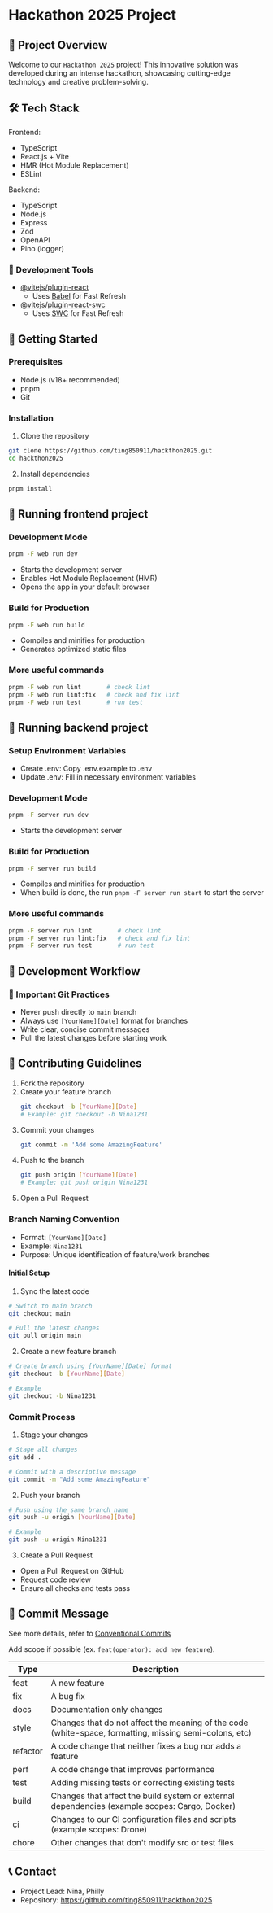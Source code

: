 # Hackathon 2025 Project

## 🚀 Project Overview

Welcome to our `Hackathon 2025` project! This innovative solution was developed during an intense hackathon, showcasing cutting-edge technology and creative problem-solving.

## 🛠 Tech Stack

Frontend:

- TypeScript
- React.js + Vite
- HMR (Hot Module Replacement)
- ESLint

Backend:

- TypeScript
- Node.js
- Express
- Zod
- OpenAPI
- Pino (logger)

### 🔧 Development Tools

- [@vitejs/plugin-react](https://github.com/vitejs/vite-plugin-react/blob/main/packages/plugin-react/README.md)
  - Uses [Babel](https://babeljs.io/) for Fast Refresh
- [@vitejs/plugin-react-swc](https://github.com/vitejs/vite-plugin-react-swc)
  - Uses [SWC](https://swc.rs/) for Fast Refresh

## 🏁 Getting Started

### Prerequisites

- Node.js (v18+ recommended)
- pnpm
- Git

### Installation

1. Clone the repository

```bash
git clone https://github.com/ting850911/hackthon2025.git
cd hackthon2025
```

2. Install dependencies

```bash
pnpm install
```

## 🚀 Running frontend project

### Development Mode

```bash
pnpm -F web run dev
```

- Starts the development server
- Enables Hot Module Replacement (HMR)
- Opens the app in your default browser

### Build for Production

```bash
pnpm -F web run build
```

- Compiles and minifies for production
- Generates optimized static files

### More useful commands

```bash
pnpm -F web run lint       # check lint
pnpm -F web run lint:fix   # check and fix lint
pnpm -F web run test       # run test
```

## 🗿 Running backend project

### Setup Environment Variables

- Create .env: Copy .env.example to .env
- Update .env: Fill in necessary environment variables

### Development Mode

```bash
pnpm -F server run dev
```

- Starts the development server

### Build for Production

```bash
pnpm -F server run build
```

- Compiles and minifies for production
- When build is done, the run `pnpm -F server run start` to start the server

### More useful commands

```bash
pnpm -F server run lint       # check lint
pnpm -F server run lint:fix   # check and fix lint
pnpm -F server run test       # run test
```

## 🔧 Development Workflow

### 🚨 Important Git Practices

- Never push directly to `main` branch
- Always use `[YourName][Date]` format for branches
- Write clear, concise commit messages
- Pull the latest changes before starting work

## 🤝 Contributing Guidelines

1. Fork the repository
2. Create your feature branch
   ```bash
   git checkout -b [YourName][Date]
   # Example: git checkout -b Nina1231
   ```
3. Commit your changes
   ```bash
   git commit -m 'Add some AmazingFeature'
   ```
4. Push to the branch
   ```bash
   git push origin [YourName][Date]
   # Example: git push origin Nina1231
   ```
5. Open a Pull Request

### Branch Naming Convention

- Format: `[YourName][Date]`
- Example: `Nina1231`
- Purpose: Unique identification of feature/work branches

#### Initial Setup

1. Sync the latest code

```bash
# Switch to main branch
git checkout main

# Pull the latest changes
git pull origin main
```

2. Create a new feature branch

```bash
# Create branch using [YourName][Date] format
git checkout -b [YourName][Date]

# Example
git checkout -b Nina1231
```

### Commit Process

1. Stage your changes

```bash
# Stage all changes
git add .

# Commit with a descriptive message
git commit -m "Add some AmazingFeature"
```

2. Push your branch

```bash
# Push using the same branch name
git push -u origin [YourName][Date]

# Example
git push -u origin Nina1231
```

3. Create a Pull Request

- Open a Pull Request on GitHub
- Request code review
- Ensure all checks and tests pass

## 📝 Commit Message

See more details, refer to [Conventional Commits](https://www.conventionalcommits.org/en)

Add scope if possible (ex. `feat(operator): add new feature`).

| Type     | Description                                                                                            |
| -------- | ------------------------------------------------------------------------------------------------------ |
| feat     | A new feature                                                                                          |
| fix      | A bug fix                                                                                              |
| docs     | Documentation only changes                                                                             |
| style    | Changes that do not affect the meaning of the code (white-space, formatting, missing semi-colons, etc) |
| refactor | A code change that neither fixes a bug nor adds a feature                                              |
| perf     | A code change that improves performance                                                                |
| test     | Adding missing tests or correcting existing tests                                                      |
| build    | Changes that affect the build system or external dependencies (example scopes: Cargo, Docker)          |
| ci       | Changes to our CI configuration files and scripts (example scopes: Drone)                              |
| chore    | Other changes that don't modify src or test files                                                      |

## 📞 Contact

- Project Lead: Nina, Philly
- Repository: https://github.com/ting850911/hackthon2025
